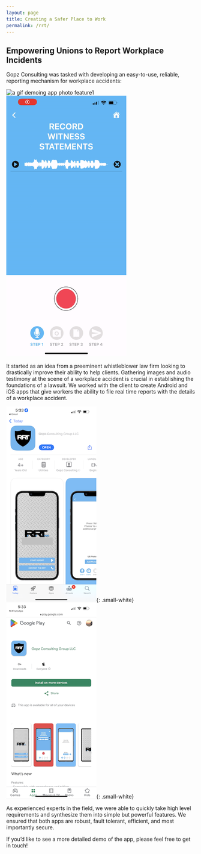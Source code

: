 ```yaml
---
layout: page
title: Creating a Safer Place to Work
permalink: /rrt/
---
```


## Empowering Unions to Report Workplace Incidents

Gopz Consulting was tasked with developing an easy-to-use, reliable, reporting mechanism for workplace accidents:

<img class="large-gif"  src="/assets/img/photo1.gif" alt="a gif demoing app photo feature1" />
<img class="large-gif" src="/assets/img/audio.gif" alt="a gif demoing app photo feature2" />

It started as an idea from a preeminent whistleblower law firm looking to drastically improve their ability to help clients. Gathering images and audio testimony at the scene of a workplace accident is crucial in establishing the foundations of a lawsuit. We worked with the client to create Android and iOS apps that give workers the ability to file real time reports with the details of a workplace accident.

![image of app in app store](/assets/img/rrt-apple-store.png){: .small-white}
![image of app in play store](/assets/img/rrt-play-store.png){: .small-white}

As experienced experts in the field, we were able to quickly take high level requirements and synthesize them into simple but powerful features. We ensured that both apps are robust, fault tolerant, efficient, and most importantly secure.

If you’d like to see a more detailed demo of the app, please feel free to get in touch!

